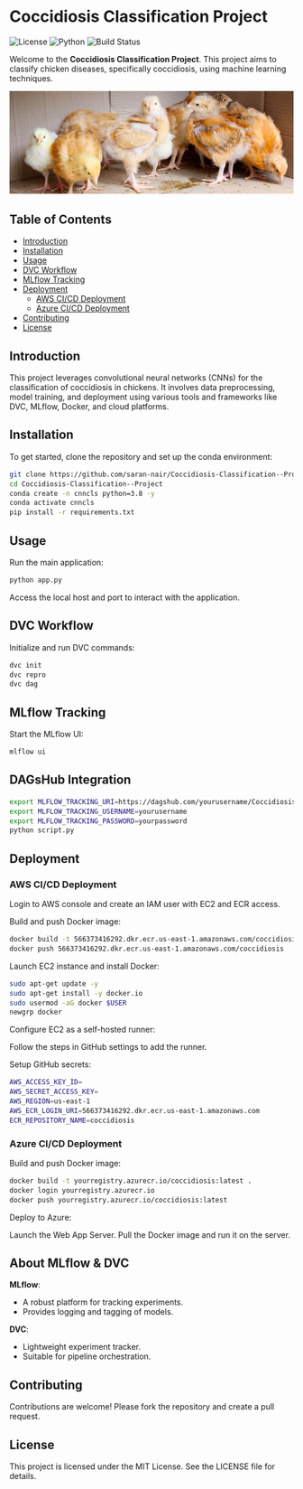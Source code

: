 
# Coccidiosis Classification Project

![License](https://img.shields.io/badge/license-MIT-blue.svg)
![Python](https://img.shields.io/badge/python-3.8-blue.svg)
![Build Status](https://img.shields.io/badge/build-passing-brightgreen.svg)

Welcome to the **Coccidiosis Classification Project**. This project aims to classify chicken diseases, specifically coccidiosis, using machine learning techniques.

![Coccidiosis Classification](coccidiosis_classification.png)

## Table of Contents
- [Introduction](#introduction)
- [Installation](#installation)
- [Usage](#usage)
- [DVC Workflow](#dvc-workflow)
- [MLflow Tracking](#mlflow-tracking)
- [Deployment](#deployment)
  - [AWS CI/CD Deployment](#aws-cicd-deployment)
  - [Azure CI/CD Deployment](#azure-cicd-deployment)
- [Contributing](#contributing)
- [License](#license)

## Introduction

This project leverages convolutional neural networks (CNNs) for the classification of coccidiosis in chickens. It involves data preprocessing, model training, and deployment using various tools and frameworks like DVC, MLflow, Docker, and cloud platforms.

## Installation

To get started, clone the repository and set up the conda environment:

```sh
git clone https://github.com/saran-nair/Coccidiosis-Classification--Project
cd Coccidiosis-Classification--Project
conda create -n cnncls python=3.8 -y
conda activate cnncls
pip install -r requirements.txt
```

## Usage

Run the main application:
```sh
python app.py
```

Access the local host and port to interact with the application.

## DVC Workflow

Initialize and run DVC commands:
```sh
dvc init
dvc repro
dvc dag
```

## MLflow Tracking

Start the MLflow UI:
```sh
mlflow ui
```

## DAGsHub Integration

```sh
export MLFLOW_TRACKING_URI=https://dagshub.com/yourusername/Coccidiosis-Classification-Project.mlflow
export MLFLOW_TRACKING_USERNAME=yourusername
export MLFLOW_TRACKING_PASSWORD=yourpassword
python script.py
```

## Deployment

### AWS CI/CD Deployment

Login to AWS console and create an IAM user with EC2 and ECR access.

Build and push Docker image:
```sh
docker build -t 566373416292.dkr.ecr.us-east-1.amazonaws.com/coccidiosis .
docker push 566373416292.dkr.ecr.us-east-1.amazonaws.com/coccidiosis
```

Launch EC2 instance and install Docker:
```sh
sudo apt-get update -y
sudo apt-get install -y docker.io
sudo usermod -aG docker $USER
newgrp docker
```

Configure EC2 as a self-hosted runner:

Follow the steps in GitHub settings to add the runner.

Setup GitHub secrets:
```sh
AWS_ACCESS_KEY_ID=
AWS_SECRET_ACCESS_KEY=
AWS_REGION=us-east-1
AWS_ECR_LOGIN_URI=566373416292.dkr.ecr.us-east-1.amazonaws.com
ECR_REPOSITORY_NAME=coccidiosis
```

### Azure CI/CD Deployment

Build and push Docker image:
```sh
docker build -t yourregistry.azurecr.io/coccidiosis:latest .
docker login yourregistry.azurecr.io
docker push yourregistry.azurecr.io/coccidiosis:latest
```

Deploy to Azure:

Launch the Web App Server.
Pull the Docker image and run it on the server.

## About MLflow & DVC

**MLflow**:
- A robust platform for tracking experiments.
- Provides logging and tagging of models.

**DVC**:
- Lightweight experiment tracker.
- Suitable for pipeline orchestration.

## Contributing

Contributions are welcome! Please fork the repository and create a pull request.

## License

This project is licensed under the MIT License. See the LICENSE file for details.
